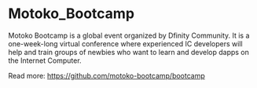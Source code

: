 # Motoko_Bootcamp

Motoko Bootcamp is a global event organized by Dfinity Community. It is a one-week-long virtual conference where experienced IC developers will help and train groups of newbies who want to learn and develop dapps on the Internet Computer.

Read more: https://github.com/motoko-bootcamp/bootcamp
